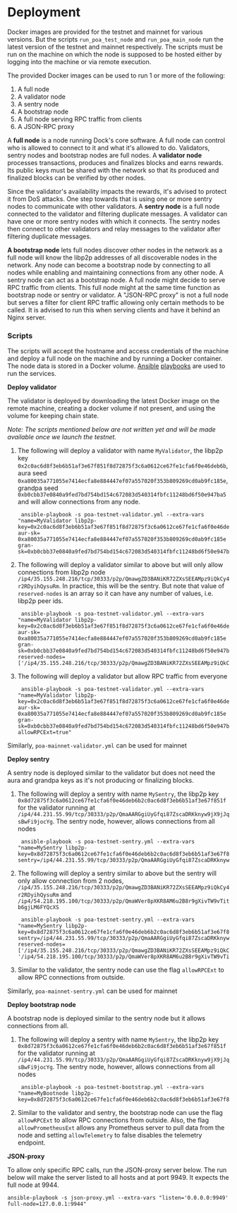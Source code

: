 # Deployment

Docker images are provided for the testnet and mainnet for various versions. But the scripts `run_poa_test_node` and `run_poa_main_node` run the latest version of the testnet and mainnet respectively. The scripts must be run on the machine on which the node is supposed to be hosted either by logging into the machine or via remote execution.

The provided Docker images can be used to run 1 or more of the following:

1. A full node
2. A validator node
3. A sentry node
4. A bootstrap node
5. A full node serving RPC traffic from clients
6. A JSON-RPC proxy

A **full node** is a node running Dock's core software. A full node can control who is allowed to connect to it and what it's allowed to do. Validators, sentry nodes and bootstrap nodes are full nodes. A **validator node** processes transactions, produces and finalizes blocks and earns rewards. Its public keys must be shared with the network so that its produced and finalized blocks can be verified by other nodes. 

Since the validator's availability impacts the rewards, it's advised to protect it from DoS attacks. One step towards that is using one or more sentry nodes to communicate with other validators. A **sentry node** is a full node connected to the validator and filtering duplicate messages. A validator can have one or more sentry nodes with which it connects. The sentry nodes then connect to other validators and relay messages to the validator after filtering duplicate messages. 

**A bootstrap node** lets full nodes discover other nodes in the network as a full node will know the libp2p addresses of all discoverable nodes in the network. Any node can become a bootstrap node by connecting to all nodes while enabling and maintaining connections from any other node. A sentry node can act as a bootstrap node. A full node might decide to serve RPC traffic from clients. This full node might at the same time function as bootstrap node or sentry or validator. A "JSON-RPC proxy" is not a full node but serves a filter for client RPC traffic allowing only certain methods to be called. It is advised to run this when serving clients and have it behind an Nginx server.

### Scripts

The scripts will accept the hostname and access credentials of the machine and deploy a full node on the machine and by running a Docker container. The node data is stored in a Docker volume. [Ansible](https://www.ansible.com/) [playbooks](https://docs.ansible.com/ansible/latest/user_guide/playbooks.html) are used to run the services.

**Deploy validator** 

The validator is deployed by downloading the latest Docker image on the remote machine, creating a docker volume if not present, and using the volume for keeping chain state.  
  
_Note: The scripts mentioned below are not written yet and will be made available once we launch the testnet._

1. The following will deploy a validator with name `MyValidator`, the libp2p key `0x2c0ac6d8f3eb6b51af3e67f851f8d72875f3c6a0612ce67fe1cfa6f0e46deb6b`, aura seed `0xa80035a771055e7414ecfa8e884447ef07a557020f353b809269cd0ab9fc185e`, grandpa seed `0xb0cbb37e0840a9fed7bd754bd154c672083d540314fbfc11248bd6f50e947ba5` and will allow connections from any node.

   ```text
    ansible-playbook -s poa-testnet-validator.yml --extra-vars "name=MyValidator libp2p-key=0x2c0ac6d8f3eb6b51af3e67f851f8d72875f3c6a0612ce67fe1cfa6f0e46deb6b aur-sk= 0xa80035a771055e7414ecfa8e884447ef07a557020f353b809269cd0ab9fc185e gran-sk=0xb0cbb37e0840a9fed7bd754bd154c672083d540314fbfc11248bd6f50e947ba5"
   ```

2. The following will deploy a validator similar to above but will only allow connections from libp2p node `/ip4/35.155.248.216/tcp/30333/p2p/QmawgZD3BANiKR72ZXsSEEAMpz9iQkCy4r2RDyihQysuRm`. In practice, this will be the sentry. But note that value of `reserved-nodes` is an array so it can have any number of values, i.e. libp2p peer ids.

   ```text
    ansible-playbook -s poa-testnet-validator.yml --extra-vars "name=MyValidator libp2p-key=0x2c0ac6d8f3eb6b51af3e67f851f8d72875f3c6a0612ce67fe1cfa6f0e46deb6b aur-sk= 0xa80035a771055e7414ecfa8e884447ef07a557020f353b809269cd0ab9fc185e gran-sk=0xb0cbb37e0840a9fed7bd754bd154c672083d540314fbfc11248bd6f50e947ba5 reserved-nodes=['/ip4/35.155.248.216/tcp/30333/p2p/QmawgZD3BANiKR72ZXsSEEAMpz9iQkCy4r2RDyihQysuRm']"
   ```

3. The following will deploy a validator but allow RPC traffic from everyone

   ```text
    ansible-playbook -s poa-testnet-validator.yml --extra-vars "name=MyValidator libp2p-key=0x2c0ac6d8f3eb6b51af3e67f851f8d72875f3c6a0612ce67fe1cfa6f0e46deb6b aur-sk= 0xa80035a771055e7414ecfa8e884447ef07a557020f353b809269cd0ab9fc185e gran-sk=0xb0cbb37e0840a9fed7bd754bd154c672083d540314fbfc11248bd6f50e947ba5 allowRPCExt=true"
   ```

Similarly, `poa-mainnet-validator.yml` can be used for mainnet

**Deploy sentry** 

A sentry node is deployed similar to the validator but does not need the aura and grandpa keys as it's not producing or finalizing blocks.

1. The following will deploy a sentry with name `MySentry`, the libp2p key `0x8d72875f3c6a0612ce67fe1cfa6f0e46deb6b2c0ac6d8f3eb6b51af3e67f851f` for the validator running at `/ip4/44.231.55.99/tcp/30333/p2p/QmaAARGgiUyGfqi87ZscaDRKknyw9jX9jJqsBwFi9jocYg`. The sentry node, however, allows connections from all nodes

   ```text
    ansible-playbook -s poa-testnet-sentry.yml --extra-vars "name=MySentry libp2p-key=0x8d72875f3c6a0612ce67fe1cfa6f0e46deb6b2c0ac6d8f3eb6b51af3e67f851f sentry=/ip4/44.231.55.99/tcp/30333/p2p/QmaAARGgiUyGfqi87ZscaDRKknyw9jX9jJqsBwFi9jocYg"
   ```

2. The following will deploy a sentry similar to above but the sentry will only allow connection from 2 nodes, `/ip4/35.155.248.216/tcp/30333/p2p/QmawgZD3BANiKR72ZXsSEEAMpz9iQkCy4r2RDyihQysuRm` and `/ip4/54.218.195.100/tcp/30333/p2p/QmaWVer8pXKR8AM6u2B8r9gXivTW9vTitb6gjLM6FYQcXS`

   ```text
    ansible-playbook -s poa-testnet-sentry.yml --extra-vars "name=MySentry libp2p-key=0x8d72875f3c6a0612ce67fe1cfa6f0e46deb6b2c0ac6d8f3eb6b51af3e67f851f sentry=/ip4/44.231.55.99/tcp/30333/p2p/QmaAARGgiUyGfqi87ZscaDRKknyw9jX9jJqsBwFi9jocYg reserved-nodes=['/ip4/35.155.248.216/tcp/30333/p2p/QmawgZD3BANiKR72ZXsSEEAMpz9iQkCy4r2RDyihQysuRm', '/ip4/54.218.195.100/tcp/30333/p2p/QmaWVer8pXKR8AM6u2B8r9gXivTW9vTitb6gjLM6FYQcXS']"
   ```

3. Similar to the validator, the sentry node can use the flag `allowRPCExt` to allow RPC connections from outside.

Similarly, `poa-mainnet-sentry.yml` can be used for mainnet

**Deploy bootstrap node** 

A bootstrap node is deployed similar to the sentry node but it allows connections from all.

1. The following will deploy a sentry with name `MySentry`, the libp2p key `0x8d72875f3c6a0612ce67fe1cfa6f0e46deb6b2c0ac6d8f3eb6b51af3e67f851f` for the validator running at `/ip4/44.231.55.99/tcp/30333/p2p/QmaAARGgiUyGfqi87ZscaDRKknyw9jX9jJqsBwFi9jocYg`. The sentry node, however, allows connections from all nodes

   ```text
    ansible-playbook -s poa-testnet-bootstrap.yml --extra-vars "name=MyBootnode libp2p-key=0x8d72875f3c6a0612ce67fe1cfa6f0e46deb6b2c0ac6d8f3eb6b51af3e67f851f"
   ```

2. Similar to the validator and sentry, the bootstrap node can use the flag `allowRPCExt` to allow RPC connections from outside. Also, the flag `allowPrometheusExt` allows any Prometheus server to pull data from the node and setting `allowTelemetry` to false disables the telemetry endpoint.

**JSON-proxy** 

To allow only specific RPC calls, run the JSON-proxy server below. The run below will make the server listed to all hosts and at port 9949. It expects the full node at 9944.

```text
ansible-playbook -s json-proxy.yml --extra-vars "listen='0.0.0.0:9949' full-node=127.0.0.1:9944"
```



